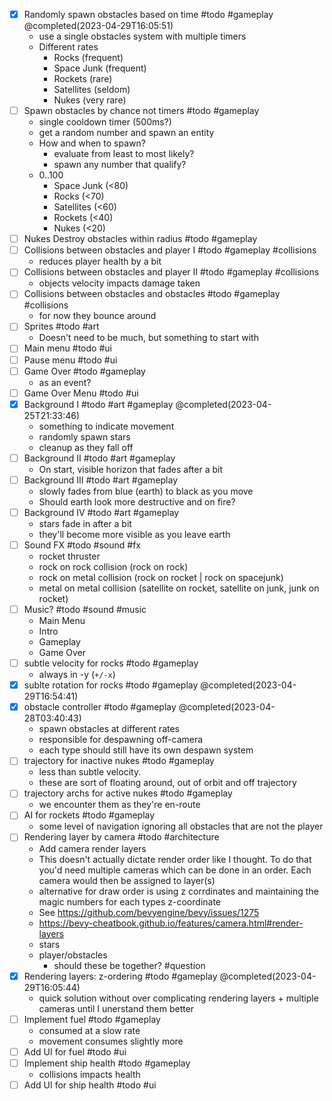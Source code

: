 - [x] Randomly spawn obstacles based on time #todo #gameplay @completed(2023-04-29T16:05:51)
    - use a single obstacles system with multiple timers
    - Different rates
        - Rocks (frequent)
        - Space Junk (frequent)
        - Rockets (rare)
        - Satellites (seldom)
        - Nukes (very rare)
- [ ] Spawn obstacles by chance not timers #todo #gameplay 
    - single cooldown timer (500ms?)
    - get a random number and spawn an entity
    - How and when to spawn?
        - evaluate from least to most likely?
        - spawn any number that qualify?
    - 0..100
        - Space Junk (<80)
        - Rocks (<70)
        - Satellites (<60)
        - Rockets (<40)
        - Nukes (<20)
- [ ] Nukes Destroy obstacles within radius #todo #gameplay 
- [ ] Collisions between obstacles and player I #todo #gameplay #collisions
    - reduces player health by a bit
- [ ] Collisions between obstacles and player II #todo #gameplay #collisions 
    - objects velocity impacts damage taken
- [ ] Collisions between obstacles and obstacles #todo #gameplay #collisions 
    - for now they bounce around
- [ ] Sprites #todo #art
    - Doesn't need to be much, but something to start with
- [ ] Main menu #todo #ui
- [ ] Pause menu #todo #ui 
- [ ] Game Over #todo #gameplay
    - as an event?
- [ ] Game Over Menu #todo #ui
- [x] Background I #todo #art #gameplay @completed(2023-04-25T21:33:46)
    - something to indicate movement
    - randomly spawn stars
    - cleanup as they fall off
- [ ] Background II #todo #art #gameplay
    - On start, visible horizon that fades after a bit
- [ ] Background III #todo #art #gameplay
    - slowly fades from blue (earth) to black as you move
    - Should earth look more destructive and on fire?
- [ ] Background IV #todo #art #gameplay
    - stars fade in after a bit 
    - they'll become more visible as you leave earth
- [ ] Sound FX #todo #sound #fx
    - rocket thruster
    - rock on rock collision (rock on rock)
    - rock on metal collision (rock on rocket | rock on spacejunk)
    - metal on metal collision (satellite on rocket, satellite on junk, junk on rocket)
- [ ] Music? #todo #sound #music
    - Main Menu
    - Intro
    - Gameplay
    - Game Over
- [ ] subtle velocity for rocks #todo #gameplay 
    - always in -y (`+/-x`)
- [x] sublte rotation for rocks #todo #gameplay  @completed(2023-04-29T16:54:41)
- [x] obstacle controller #todo #gameplay  @completed(2023-04-28T03:40:43)
    - spawn obstacles at different rates
    - responsible for despawning off-camera
    - each type should still have its own despawn system
- [ ] trajectory for inactive nukes #todo #gameplay 
    - less than subtle velocity.
    - these are sort of floating around, out of orbit and off trajectory
- [ ] trajectory archs for active nukes #todo #gameplay 
    - we encounter them as they're en-route
- [ ] AI for rockets #todo #gameplay 
    - some level of navigation ignoring all obstacles that are not the player
- [ ] Rendering layer by camera #todo #architecture
    - Add camera render layers  
    - This doesn't actually dictate render order like I thought. To do that you'd need multiple cameras which can be done in an order. Each camera would then be assigned to layer(s)
    - alternative for draw order is using z corrdinates and maintaining the magic numbers for each types z-coordinate
    - See https://github.com/bevyengine/bevy/issues/1275
    - https://bevy-cheatbook.github.io/features/camera.html#render-layers
    - stars
    - player/obstacles
        - should these be together? #question
- [x] Rendering layers: z-ordering #todo #gameplay  @completed(2023-04-29T16:05:44)
	- quick solution without over complicating rendering layers + multiple cameras until I unerstand them better
- [ ] Implement fuel #todo #gameplay
    - consumed at a slow rate
    - movement consumes slightly more
- [ ] Add UI for fuel #todo #ui
- [ ] Implement ship health #todo #gameplay
    - collisions impacts health
- [ ] Add UI for ship health #todo #ui